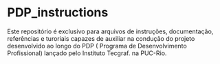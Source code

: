 # PDP_instructions
Este repositório é exclusivo para arquivos de instruções, documentação, referências e turoriais capazes de auxiliar na condução do projeto desenvolvido ao longo do PDP ( Programa de Desenvolvimento Profissional) lançado pelo Instituto Tecgraf. na PUC-Rio.
